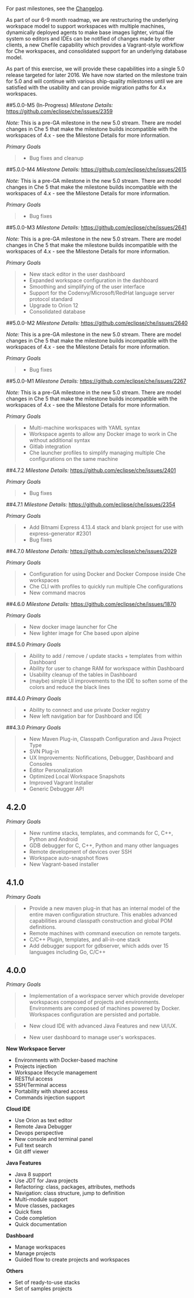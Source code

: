 For past milestones, see the [Changelog](https://github.com/eclipse/che/blob/master/CHANGELOG.md).

As part of our 6-9 month roadmap, we are restructuring the underlying workspace model to support workspaces with multiple machines, dynamically deployed agents to make base images lighter, virtual file system so editors and IDEs can be notified of changes made by other clients, a new Chefile capability which provides a Vagrant-style workflow for Che workspaces, and consolidated support for an underlying database model.

As part of this exercise, we will provide these capabilities into a single 5.0 release targeted for later 2016. We have now started on the milestone train for 5.0 and will continue with various ship-quality milestones until we are satisfied with the usability and can provide migration paths for 4.x workspaces.

##5.0.0-M5 (In-Progress)
_Milestone Details:_ https://github.com/eclipse/che/issues/2359

_Note:_ This is a pre-GA milestone in the new 5.0 stream. There are model changes in Che 5 that make the milestone builds incompatible with the workspaces of 4.x - see the Milestone Details for more information.

_Primary Goals_
> * Bug fixes and cleanup

##5.0.0-M4
_Milestone Details:_ https://github.com/eclipse/che/issues/2615

_Note:_ This is a pre-GA milestone in the new 5.0 stream. There are model changes in Che 5 that make the milestone builds incompatible with the workspaces of 4.x - see the Milestone Details for more information.

_Primary Goals_
> * Bug fixes

##5.0.0-M3
_Milestone Details:_ https://github.com/eclipse/che/issues/2641

_Note:_ This is a pre-GA milestone in the new 5.0 stream. There are model changes in Che 5 that make the milestone builds incompatible with the workspaces of 4.x - see the Milestone Details for more information.

_Primary Goals_
> * New stack editor in the user dashboard
> * Expanded workspace configuration in the dashboard
> * Smoothing and simplifying of the user interface
> * Support for the Codenvy/Microsoft/RedHat language server protocol standard
> * Upgrade to Orion 12
> * Consolidated database

##5.0.0-M2
_Milestone Details:_ https://github.com/eclipse/che/issues/2640

_Note:_ This is a pre-GA milestone in the new 5.0 stream. There are model changes in Che 5 that make the milestone builds incompatible with the workspaces of 4.x - see the Milestone Details for more information.

_Primary Goals_
> * Bug fixes


##5.0.0-M1
_Milestone Details:_ https://github.com/eclipse/che/issues/2267

_Note:_ This is a pre-GA milestone in the new 5.0 stream. There are model changes in Che 5 that make the milestone builds incompatible with the workspaces of 4.x - see the Milestone Details for more information.

_Primary Goals_
> * Multi-machine workspaces with YAML syntax
> * Workspace agents to allow any Docker image to work in Che without additional syntax
> * Gitlab integration
> * Che launcher profiles to simplify managing multiple Che configurations on the same machine

##4.7.2
_Milestone Details:_ https://github.com/eclipse/che/issues/2401

_Primary Goals_
> * Bug fixes

##4.7.1
_Milestone Details:_ https://github.com/eclipse/che/issues/2354

_Primary Goals_
> * Add Bitnami Express 4.13.4 stack and blank project for use with express-generator #2301
> * Bug fixes

##4.7.0
_Milestone Details:_ https://github.com/eclipse/che/issues/2029

_Primary Goals_
> * Configuration for using Docker and Docker Compose inside Che workspaces
> * Che CLI with profiles to quickly run multiple Che configurations
> * New command macros 

##4.6.0
_Milestone Details:_ https://github.com/eclipse/che/issues/1870

_Primary Goals_
> * New docker image launcher for Che
> * New lighter image for Che based upon alpine

##4.5.0
_Primary Goals_
> * Ability to add / remove / update stacks + templates from within Dashboard
> * Ability for user to change RAM for workspace within Dashboard
> * Usability cleanup of the tables in Dashboard 
> * (maybe) simple UI improvements to the IDE to soften some of the colors and reduce the black lines

##4.4.0
_Primary Goals_
> * Ability to connect and use private Docker registry
> * New left navigation bar for Dashboard and IDE

##4.3.0
_Primary Goals_
> * New Maven Plug-in, Classpath Configuration and Java Project Type
> * SVN Plug-in
> * UX Improvements: Nofifications, Debugger, Dashboard and Consoles
> * Editor Personalization
> * Optimized Local Workspace Snapshots
> * Improved Vagrant Installer
> * Generic Debugger API

## 4.2.0
_Primary Goals_
> * New runtime stacks, templates, and commands for C, C++, Python and Android
> * GDB debugger for C, C++, Python and many other languages
> * Remote development of devices over SSH
> * Workspace auto-snapshot flows
> * New Vagrant-based installer

## 4.1.0
_Primary Goals_
> * Provide a new maven plug-in that has an internal model of the entire maven configuration structure. This enables advanced capabilities around classpath construction and global POM definitions.
> * Remote machines with command execution on remote targets.
> * C/C++ Plugin, templates, and all-in-one stack
> * Add debugger support for gdbserver, which adds over 15 languages including Go, C/C++

## 4.0.0
_Primary Goals_
> * Implementation of a workspace server which provide developer workspaces composed of projects and environments. Environments are composed of machines powered by Docker. Workspaces configuration are persisted and portable.

> * New cloud IDE with advanced Java Features and new UI/UX.

> * New user dashboard to manage user's workspaces.

**New Workspace Server**
* Environments with Docker-based machine
* Projects injection
* Workspace lifecycle management
* RESTful access
* SSH/Terminal access
* Portability with shared access
* Commands injection support

**Cloud IDE**
* Use Orion as text editor
* Remote Java Debugger
* Devops perspective
* New console and terminal panel
* Full text search
* Git diff viewer

**Java Features**
* Java 8 support
* Use JDT for Java projects
* Refactoring: class, packages, attributes, methods
* Navigation: class structure, jump to definition
* Multi-module support
* Move classes, packages
* Quick fixes
* Code completion
* Quick documentation

**Dashboard**
* Manage workspaces
* Manage projects
* Guided flow to create projects and workspaces

**Others**
* Set of ready-to-use stacks
* Set of samples projects
